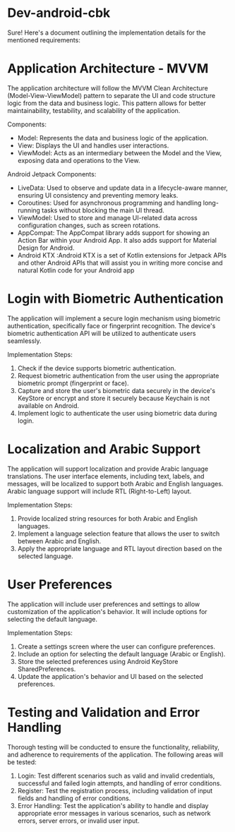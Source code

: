 # Dev-android-cbk
Sure! Here's a document outlining the implementation details for the mentioned requirements:

# Application Architecture - MVVM

The application architecture will follow the MVVM Clean Architecture (Model-View-ViewModel) pattern to separate the UI and code structure logic from the data and business logic. This pattern allows for better maintainability, testability, and scalability of the application.

Components:
- Model: Represents the data and business logic of the application. 
- View: Displays the UI and handles user interactions.
- ViewModel: Acts as an intermediary between the Model and the View, exposing data and operations to the View.

Android Jetpack Components:
- LiveData: Used to observe and update data in a lifecycle-aware manner, ensuring UI consistency and preventing memory leaks.
- Coroutines: Used for asynchronous programming and handling long-running tasks without blocking the main UI thread.
- ViewModel: Used to store and manage UI-related data across configuration changes, such as screen rotations.
- AppCompat: The AppCompat library adds support for showing an Action Bar within your Android App. It also adds support for Material Design for Android.
- Android KTX :Android KTX is a set of Kotlin extensions for Jetpack APIs and other Android APIs that will assist you in writing more concise and natural Kotlin code for your Android app

# Login with Biometric Authentication

The application will implement a secure login mechanism using biometric authentication, specifically face or fingerprint recognition. The device's biometric authentication API will be utilized to authenticate users seamlessly.

Implementation Steps:
1. Check if the device supports biometric authentication.
2. Request biometric authentication from the user using the appropriate biometric prompt (fingerprint or face).
3. Capture and store the user's biometric data securely in the device's KeyStore or encrypt and store it securely because Keychain is not available on Android.
4. Implement logic to authenticate the user using biometric data during login.

# Localization and Arabic Support

The application will support localization and provide Arabic language translations. The user interface elements, including text, labels, and messages, will be localized to support both Arabic and English languages. Arabic language support will include RTL (Right-to-Left) layout.

Implementation Steps:
1. Provide localized string resources for both Arabic and English languages.
2. Implement a language selection feature that allows the user to switch between Arabic and English.
3. Apply the appropriate language and RTL layout direction based on the selected language.

# User Preferences

The application will include user preferences and settings to allow customization of the application's behavior. It will include options for selecting the default language.

Implementation Steps:
1. Create a settings screen where the user can configure preferences.
2. Include an option for selecting the default language (Arabic or English).
3. Store the selected preferences using Android KeyStore SharedPreferences.
4. Update the application's behavior and UI based on the selected preferences.

# Testing and Validation and Error Handling

Thorough testing will be conducted to ensure the functionality, reliability, and adherence to requirements of the application. The following areas will be tested:

1. Login: Test different scenarios such as valid and invalid credentials, successful and failed login attempts, and handling of error conditions.
2. Register: Test the registration process, including validation of input fields and handling of error conditions.
3. Error Handling: Test the application's ability to handle and display appropriate error messages in various scenarios, such as network errors, server errors, or invalid user input.

